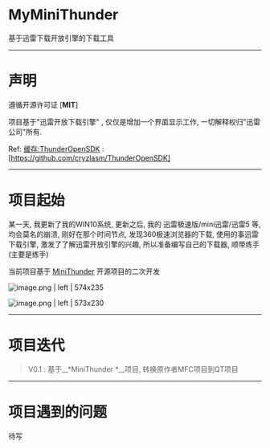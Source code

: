 # MyMiniThunder
基于迅雷下载开放引擎的下载工具

---

# 声明
遵循开源许可证 [__MIT__] 

项目基于"迅雷开放下载引擎" , 仅仅是增加一个界面显示工作, 一切解释权归"迅雷公司"所有.


Ref:
[缓存:ThunderOpenSDK](https://github.com/cryzlasm/ThunderOpenSDK) : [https://github.com/cryzlasm/ThunderOpenSDK]


---

# 项目起始
某一天, 我更新了我的WIN10系统, 更新之后, 我的 迅雷极速版/mini迅雷/迅雷5 等, 均会莫名的崩溃, 刚好在那个时间节点, 发现360极速浏览器的下载, 使用的事迅雷下载引擎, 激发了了解迅雷开放引擎的兴趣, 所以准备编写自己的下载器, 顺带练手(主要是练手)


当前项目基于  [MiniThunder](https://github.com/intlinfo/MiniThunder) 开源项目的二次开发


![image.png | left | 574x235](https://cdn.nlark.com/yuque/0/2018/png/172196/1537420815594-f9ba387a-d91b-4e2d-9fae-45c6c9c438e3.png "")




![image.png | left | 573x230](https://cdn.nlark.com/yuque/0/2018/png/172196/1537420858505-f6fec75f-562d-4734-bce7-7e48597ede71.png "")




---

# 项目迭代

> V0.1 : 基于__*MiniThunder *__项目, 转换原作者MFC项目到QT项目


---

# 项目遇到的问题

待写



